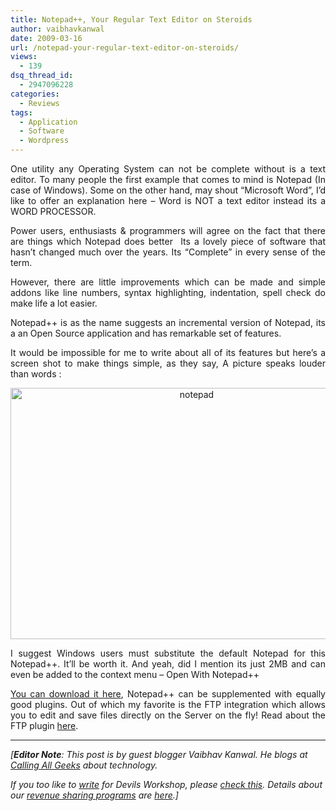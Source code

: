 ```yaml
---
title: Notepad++, Your Regular Text Editor on Steroids
author: vaibhavkanwal
date: 2009-03-16
url: /notepad-your-regular-text-editor-on-steroids/
views:
  - 139
dsq_thread_id:
  - 2947096228
categories:
  - Reviews
tags:
  - Application
  - Software
  - Wordpress
---
```

<p style="text-align: justify;">
  One utility any Operating System can not be complete without is a text editor. To many people the first example that comes to mind is Notepad (In case of Windows). Some on the other hand, may shout &#8220;Microsoft Word&#8221;, I’d like to offer an explanation here – Word is NOT a text editor instead its a WORD PROCESSOR.
</p>

<p style="text-align: justify;">
  Power users, enthusiasts & programmers will agree on the fact that there are things which Notepad does better  Its a lovely piece of software that hasn’t changed much over the years. Its “Complete” in every sense of the term.
</p>

<p style="text-align: justify;">
  However, there are little improvements which can be made and simple addons like line numbers, syntax highlighting, indentation, spell check do make life a lot easier.
</p>

<p style="text-align: justify;">
  Notepad++ is as the name suggests an incremental version of Notepad, its a an Open Source application and has remarkable set of features.
</p>

<p style="text-align: justify;">
  It would be impossible for me to write about all of its features but here’s a screen shot to make things simple, as they say, A picture speaks louder than words :
</p>

<p style="text-align: center;">
  <a href="http://cdn.devilsworkshop.org/files/2009/03/notepad.png"><img class="aligncenter size-large wp-image-4826" src="http://cdn.devilsworkshop.org/files/2009/03/notepad-580x402.png" alt="notepad" width="580" height="402" /></a>
</p>

<p style="text-align: justify;">
  I suggest Windows users must substitute the default Notepad for this Notepad++. It’ll be worth it. And yeah, did I mention its just 2MB and can even be added to the context menu – Open With Notepad++
</p>

<p style="text-align: justify;">
  <a href="http://notepad-plus.sourceforge.net/uk/site.htm" onclick="_gaq.push(['_trackEvent', 'outbound-article', 'http://notepad-plus.sourceforge.net/uk/site.htm', 'You can download it here']);" >You can download it here</a>, Notepad++ can be supplemented with equally good plugins. Out of which my favorite is the FTP integration which allows you to edit and save files directly on the Server on the fly! Read about the FTP plugin <a href="http://www.callingallgeeks.org/updatemodify-and-save-files-on-web-server-on-the-fly-no-need-to-download-files-for-editing/" onclick="_gaq.push(['_trackEvent', 'outbound-article', 'http://www.callingallgeeks.org/updatemodify-and-save-files-on-web-server-on-the-fly-no-need-to-download-files-for-editing/', 'here']);" >here</a>.
</p>

* * *

*[**Editor Note**: This post is by guest blogger Vaibhav Kanwal. He blogs at <a href="http://www.callingallgeeks.org/" onclick="_gaq.push(['_trackEvent', 'outbound-article', 'http://www.callingallgeeks.org/', 'Calling All Geeks']);" >Calling All Geeks</a> about technology.*</p> 

*If you too like to [write][1] for Devils Workshop, please [check this][1]. Details about our [revenue sharing programs][1] are [here][1].]*

 [1]: http://devilsworkshop.org/join-dw/
